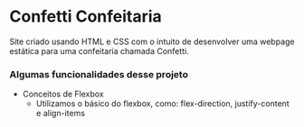# Confetti Confeitaria
Site criado usando HTML e CSS com o intuito de desenvolver uma webpage estática para uma confeitaria chamada Confetti.
### Algumas funcionalidades desse projeto
- Conceitos de Flexbox
  - Utilizamos o básico do flexbox, como: flex-direction, justify-content e align-items
